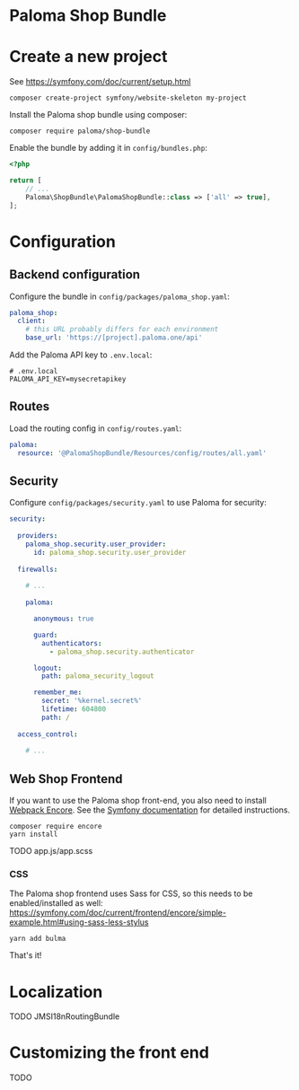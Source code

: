 Paloma Shop Bundle
=====

# Create a new project

See https://symfony.com/doc/current/setup.html

```
composer create-project symfony/website-skeleton my-project
```

Install the Paloma shop bundle using composer:

```
composer require paloma/shop-bundle
```

Enable the bundle by adding it in `config/bundles.php`:

```php
<?php

return [
    // ...
    Paloma\ShopBundle\PalomaShopBundle::class => ['all' => true],
];
```

# Configuration

## Backend configuration

Configure the bundle in `config/packages/paloma_shop.yaml`:

```yaml
paloma_shop:
  client:
    # this URL probably differs for each environment 
    base_url: 'https://[project].paloma.one/api'
```

Add the Paloma API key to `.env.local`:

```
# .env.local
PALOMA_API_KEY=mysecretapikey
```

## Routes

Load the routing config in `config/routes.yaml`:

```yaml
paloma:
  resource: '@PalomaShopBundle/Resources/config/routes/all.yaml'
```

## Security

Configure `config/packages/security.yaml` to use Paloma for security: 

```yaml
security:
  
  providers:
    paloma_shop.security.user_provider:
      id: paloma_shop.security.user_provider
    
  firewalls:
    
    # ...
      
    paloma:

      anonymous: true

      guard:
        authenticators:
          - paloma_shop.security.authenticator

      logout:
        path: paloma_security_logout

      remember_me:
        secret: '%kernel.secret%'
        lifetime: 604800
        path: /
      
  access_control:
  
    # ...
```

## Web Shop Frontend

If you want to use the Paloma shop front-end, you also need to install [Webpack Encore](https://symfony.com/doc/current/frontend.html).
See the [Symfony documentation](https://symfony.com/doc/current/frontend/encore/installation.html) for detailed instructions.

```
composer require encore
yarn install
```

TODO app.js/app.scss

### CSS

The Paloma shop frontend uses Sass for CSS, so this needs to be enabled/installed as well: 
https://symfony.com/doc/current/frontend/encore/simple-example.html#using-sass-less-stylus

```
yarn add bulma
```

That's it!


# Localization

TODO JMSI18nRoutingBundle

# Customizing the front end

TODO

